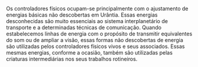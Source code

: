 ﻿Os controladores físicos ocupam-se principalmente com o ajustamento de energias básicas não descobertas em Urântia. Essas energias desconhecidas são muito essenciais ao sistema interplanetário de transporte e a determinadas técnicas de comunicação. Quando estabelecemos linhas de energia com o propósito de transmitir equivalentes do som ou de ampliar a visão, essas formas não descobertas de energia são utilizadas pelos controladores físicos vivos e  seus associados. Essas mesmas energias, conforme a ocasião, também são utilizadas pelas criaturas intermediárias nos seus trabalhos rotineiros.